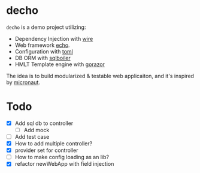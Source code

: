# decho

`decho` is a demo project utilizing:

* Dependency Injection with [wire](https://github.com/google/wire)
* Web framework [echo](https://echo.labstack.com).
* Configuration with [toml](https://github.com/BurntSushi/toml)
* DB ORM with [sqlboiler](https://github.com/volatiletech/sqlboiler)
* HMLT Template engine with [gorazor](https://github.com/sipin/gorazor)

The idea is to build modularized & testable web applicaiton, and it's inspired by [micronaut](https://micronaut.io/).

# Todo

* [X] Add sql db to controller
  * [ ] Add mock
* [ ] Add test case
* [X] How to add multiple controller?
* [X] provider set for controller
* [ ] How to make config loading as an lib?
* [X] refactor newWebApp with field injection
